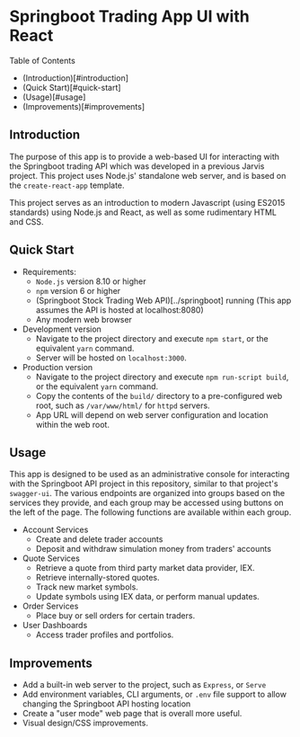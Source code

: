 # Springboot Trading App UI with React

Table of Contents
- (Introduction)[#introduction]
- (Quick Start)[#quick-start]
- (Usage)[#usage]
- (Improvements)[#improvements]

## Introduction

The purpose of this app is to provide a web-based UI for interacting with the Springboot trading API
which was developed in a previous Jarvis project. This project uses Node.js' standalone web server,
and is based on the `create-react-app` template.

This project serves as an introduction to modern Javascript (using ES2015 standards) using Node.js and React, as well as
some rudimentary HTML and CSS.

## Quick Start

- Requirements:
  - `Node.js` version 8.10 or higher
  - `npm` version 6 or higher
  - (Springboot Stock Trading Web API)[../springboot] running (This app assumes the API is hosted at localhost:8080)
  - Any modern web browser
- Development version
  - Navigate to the project directory and execute `npm start`, or the equivalent `yarn` command.
  - Server will be hosted on `localhost:3000`.
- Production version
  - Navigate to the project directory and execute `npm run-script build`, or the equivalent `yarn` command.
  - Copy the contents of the `build/` directory to a pre-configured web root, such as `/var/www/html/` for `httpd` servers.
  - App URL will depend on web server configuration and location within the web root.
  
## Usage

This app is designed to be used as an administrative console for interacting with the Springboot API project in this repository, similar to that project's `swagger-ui`. The various endpoints are organized into groups based on the services they provide, and each group may be accessed using buttons on the left of the page. The following functions are available within each group.

- Account Services
  - Create and delete trader accounts
  - Deposit and withdraw simulation money from traders' accounts
- Quote Services
  - Retrieve a quote from third party market data provider, IEX.
  - Retrieve internally-stored quotes.
  - Track new market symbols.
  - Update symbols using IEX data, or perform manual updates.
- Order Services
  - Place buy or sell orders for certain traders.
- User Dashboards
  - Access trader profiles and portfolios.
  
## Improvements
- Add a built-in web server to the project, such as `Express`, or `Serve`
- Add environment variables, CLI arguments, or `.env` file support to allow changing the Springboot API hosting location
- Create a "user mode" web page that is overall more useful.
- Visual design/CSS improvements.
